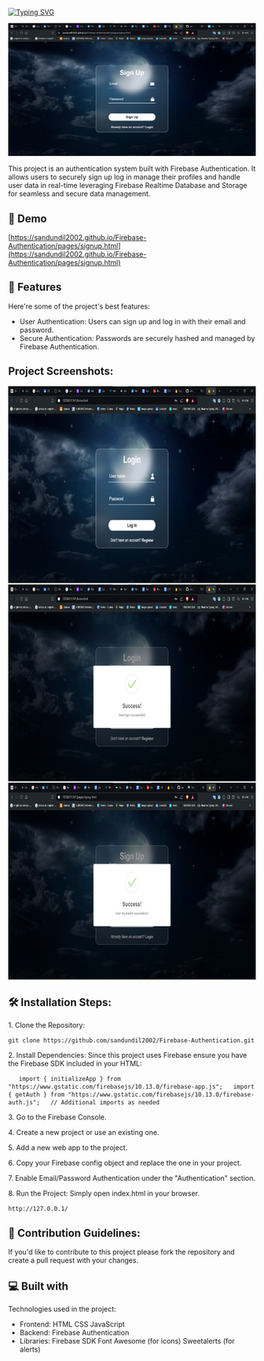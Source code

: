 <a href="https://git.io/typing-svg"><img src="https://readme-typing-svg.herokuapp.com?font=Fira+Code&weight=600&size=50&pause=1000&center=true&vCenter=true&width=835&height=70&lines=Firebase+Authentication" alt="Typing SVG" /></a>

<p align="center"><img src="/assets/firebase-auth.png" alt="project-image"></p>

<p id="description">This project is an authentication system built with Firebase Authentication. It allows users to securely sign up log in manage their profiles and handle user data in real-time leveraging Firebase Realtime Database and Storage for seamless and secure data management.</p>

<h2>🚀 Demo</h2>

[https://sandundil2002.github.io/Firebase-Authentication/pages/signup.html](https://sandundil2002.github.io/Firebase-Authentication/pages/signup.html)

  
  
<h2>🧐 Features</h2>

Here're some of the project's best features:

*   User Authentication: Users can sign up and log in with their email and password.
*   Secure Authentication: Passwords are securely hashed and managed by Firebase Authentication.

<h2>Project Screenshots:</h2>

<img src="/assets/f1.png" alt="project-screenshot" width="700" height="400/">

<img src="/assets/f2.png" alt="project-screenshot" width="700" height="400/">

<img src="/assets/f3.png" alt="project-screenshot" width="700" height="400/">

<h2>🛠️ Installation Steps:</h2>

<p>1. Clone the Repository:</p>

```
git clone https://github.com/sandundil2002/Firebase-Authentication.git
```

<p>2. Install Dependencies: Since this project uses Firebase ensure you have the Firebase SDK included in your HTML:</p>

```
   import { initializeApp } from "https://www.gstatic.com/firebasejs/10.13.0/firebase-app.js";   import { getAuth } from "https://www.gstatic.com/firebasejs/10.13.0/firebase-auth.js";   // Additional imports as needed 
```

<p>3. Go to the Firebase Console.</p>

<p>4. Create a new project or use an existing one.</p>

<p>5. Add a new web app to the project.</p>

<p>6. Copy your Firebase config object and replace the one in your project.</p>

<p>7. Enable Email/Password Authentication under the "Authentication" section.</p>

<p>8. Run the Project: Simply open index.html in your browser.</p>

```
http://127.0.0.1/
```

<h2>🍰 Contribution Guidelines:</h2>

If you'd like to contribute to this project please fork the repository and create a pull request with your changes.

  
  
<h2>💻 Built with</h2>

Technologies used in the project:

*   Frontend: HTML CSS JavaScript
*   Backend: Firebase Authentication
*   Libraries: Firebase SDK Font Awesome (for icons) Sweetalerts (for alerts)
